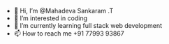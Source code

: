- 👋 Hi, I’m @Mahadeva Sankaram .T
- 👀 I’m interested in coding
- 🌱 I’m currently learning full stack web development
- 📫 How to reach me +91 77993 93867

<!---
Mahadev234/Mahadev234 is a ✨ special ✨ repository because its `README.md` (this file) appears on your GitHub profile.
You can click the Preview link to take a look at your changes.
--->
